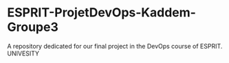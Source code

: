 # ESPRIT-ProjetDevOps-Kaddem-Groupe3
A repository dedicated for our final project in the DevOps course of ESPRIT.
UNIVESITY
